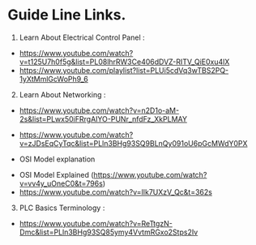 # Guide Line Links.

1. Learn About Electrical Control Panel :

* https://www.youtube.com/watch?v=t125U7h0f5g&list=PL08lhrRW3Ce406dDVZ-RITV_QiE0xu4lX
* https://www.youtube.com/playlist?list=PLUi5cdVq3wTBS2PQ-1yXtMmlGcWoPh9_6

2. Learn About Networking :
* https://www.youtube.com/watch?v=n2D1o-aM-2s&list=PLwx50iFRrgAIYO-PUNr_nfdFz_XkPLMAY

* https://www.youtube.com/watch?v=zJDsEqCyTqc&list=PLln3BHg93SQ9BLnQy091oU6pGcMWdY0PX

- OSI Model explanation
* OSI Model Explained (https://www.youtube.com/watch?v=vv4y_uOneC0&t=796s)
* https://www.youtube.com/watch?v=Ilk7UXzV_Qc&t=362s

3. PLC Basics Terminology :
* https://www.youtube.com/watch?v=ReTtgzN-Dmc&list=PLln3BHg93SQ85ymy4VvtmRGxo2Stps2Iv
